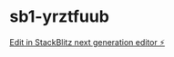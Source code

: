 # sb1-yrztfuub

[Edit in StackBlitz next generation editor ⚡️](https://stackblitz.com/~/github.com/504844/sb1-yrztfuub)
